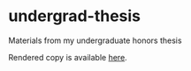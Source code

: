 # undergrad-thesis
Materials from my undergraduate honors thesis

Rendered copy is available [here](https://github.com/aThorp96/undergraduate_thesis/blob/master/A%20Simulation%20of%20the%20BB84%20Quantum%20Key%20Exchange%20Protocol.pdf).
